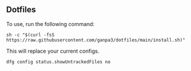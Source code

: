 ## Dotfiles

To use, run the following command:

```
sh -c "$(curl -fsS https://raw.githubusercontent.com/ganpa3/dotfiles/main/install.sh)"
```
This will replace your current configs.

```dfg config status.showUntrackedFiles no```
